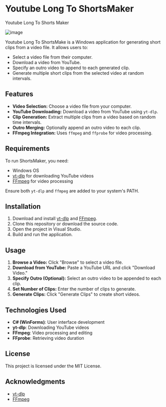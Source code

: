 # Youtube Long To ShortsMaker
Youtube Long To Shorts Maker

![image](https://github.com/user-attachments/assets/fd907e88-7b66-4a6e-b560-b4d917ec9849)



Youtube Long To ShortsMake is a Windows application for generating short clips from a video file. It allows users to:
- Select a video file from their computer.
- Download a video from YouTube.
- Specify an outro video to append to each generated clip.
- Generate multiple short clips from the selected video at random intervals.

## Features
- **Video Selection:** Choose a video file from your computer.
- **YouTube Downloading:** Download a video from YouTube using `yt-dlp`.
- **Clip Generation:** Extract multiple clips from a video based on random time intervals.
- **Outro Merging:** Optionally append an outro video to each clip.
- **FFmpeg Integration:** Uses `ffmpeg` and `ffprobe` for video processing.

## Requirements
To run ShortsMaker, you need:
- Windows OS
- [yt-dlp](https://github.com/yt-dlp/yt-dlp) for downloading YouTube videos
- [FFmpeg](https://ffmpeg.org/) for video processing

Ensure both `yt-dlp` and `ffmpeg` are added to your system's PATH.

## Installation
1. Download and install [yt-dlp](https://github.com/yt-dlp/yt-dlp) and [FFmpeg](https://ffmpeg.org/).
2. Clone this repository or download the source code.
3. Open the project in Visual Studio.
4. Build and run the application.

## Usage
1. **Browse a Video:** Click "Browse" to select a video file.
2. **Download from YouTube:** Paste a YouTube URL and click "Download Video."
3. **Specify Outro (Optional):** Select an outro video to be appended to each clip.
4. **Set Number of Clips:** Enter the number of clips to generate.
5. **Generate Clips:** Click "Generate Clips" to create short videos.

## Technologies Used
- **C# (WinForms)**: User interface development
- **yt-dlp**: Downloading YouTube videos
- **FFmpeg**: Video processing and editing
- **FFprobe**: Retrieving video duration

## License
This project is licensed under the MIT License.

## Acknowledgments
- [yt-dlp](https://github.com/yt-dlp/yt-dlp)
- [FFmpeg](https://ffmpeg.org/)

